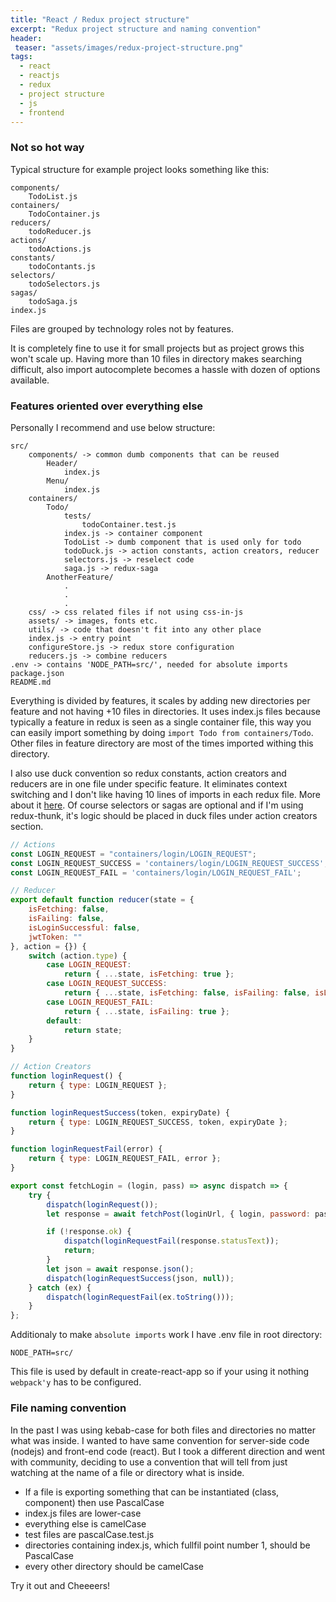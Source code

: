 ```yaml
---
title: "React / Redux project structure"
excerpt: "Redux project structure and naming convention"
header:
 teaser: "assets/images/redux-project-structure.png"
tags: 
  - react
  - reactjs
  - redux
  - project structure
  - js
  - frontend
--- 
```

### Not so hot way
Typical structure for example project looks something like this:

```
components/
    TodoList.js
containers/
    TodoContainer.js
reducers/
    todoReducer.js
actions/
    todoActions.js
constants/
    todoContants.js
selectors/
    todoSelectors.js
sagas/
    todoSaga.js
index.js
```
Files are grouped by technology roles not by features.

It is completely fine to use it for small projects but as project grows this won't scale up.
Having more than 10 files in directory makes searching difficult, also import autocomplete becomes a hassle with dozen of options available.

### Features oriented over everything else
Personally I recommend and use below structure:
```
src/
    components/ -> common dumb components that can be reused
        Header/
            index.js
        Menu/
            index.js
    containers/
        Todo/
            tests/
                todoContainer.test.js
            index.js -> container component 
            TodoList -> dumb component that is used only for todo
            todoDuck.js -> action constants, action creators, reducer
            selectors.js -> reselect code
            saga.js -> redux-saga
        AnotherFeature/
            .
            .
            .
    css/ -> css related files if not using css-in-js
    assets/ -> images, fonts etc.
    utils/ -> code that doesn't fit into any other place
    index.js -> entry point
    configureStore.js -> redux store configuration
    reducers.js -> combine reducers
.env -> contains 'NODE_PATH=src/', needed for absolute imports
package.json
README.md
```

Everything is divided by features, it scales by adding new directories per feature and not having +10 files in directories.
It uses index.js files because typically a feature in redux is seen as a single container file, this way you can easily import something by doing `import Todo from containers/Todo`. Other files in feature directory are most of the times imported withing this directory.

I also use duck convention so redux constants, action creators and reducers are in one file under specific feature.
It eliminates context switching and I don't like having 10 lines of imports in each redux file. 
More about it
[here](https://github.com/erikras/ducks-modular-redux/).
Of course selectors or sagas are optional and if I'm using redux-thunk,
it's logic should be placed in duck files under action creators section. 

```javascript
// Actions
const LOGIN_REQUEST = "containers/login/LOGIN_REQUEST";
const LOGIN_REQUEST_SUCCESS = 'containers/login/LOGIN_REQUEST_SUCCESS';
const LOGIN_REQUEST_FAIL = 'containers/login/LOGIN_REQUEST_FAIL';

// Reducer
export default function reducer(state = {
    isFetching: false,
    isFailing: false,
    isLoginSuccessful: false,
    jwtToken: ""
}, action = {}) {
    switch (action.type) {
        case LOGIN_REQUEST:
            return { ...state, isFetching: true };
        case LOGIN_REQUEST_SUCCESS:
            return { ...state, isFetching: false, isFailing: false, isLoginSuccessful: true, jwtToken: action.token.token };
        case LOGIN_REQUEST_FAIL:
            return { ...state, isFailing: true };
        default:
            return state;
    }
}

// Action Creators
function loginRequest() {
    return { type: LOGIN_REQUEST };
}

function loginRequestSuccess(token, expiryDate) {
    return { type: LOGIN_REQUEST_SUCCESS, token, expiryDate };
}

function loginRequestFail(error) {
    return { type: LOGIN_REQUEST_FAIL, error };
}

export const fetchLogin = (login, pass) => async dispatch => {
    try {
        dispatch(loginRequest());
        let response = await fetchPost(loginUrl, { login, password: pass });

        if (!response.ok) {
            dispatch(loginRequestFail(response.statusText));
            return;
        }
        let json = await response.json();
        dispatch(loginRequestSuccess(json, null));
    } catch (ex) {
        dispatch(loginRequestFail(ex.toString()));
    }
};
```
Additionaly to make `absolute imports` work I have .env file in root directory:
```
NODE_PATH=src/
```   
This file is used by default in create-react-app so if your using it nothing `webpack'y` has to be configured.

### File naming convention
In the past I was using kebab-case for both files and directories no matter what was inside. I wanted to have same convention for server-side code (nodejs) and front-end code (react). 
But I took a different direction and went with community, deciding to use a convention that will tell from just watching at the name of a file or directory what is inside.
- If a file is exporting something that can be instantiated (class, component) then use PascalCase
- index.js files are lower-case
- everything else is camelCase
- test files are pascalCase.test.js
- directories containing index.js, which fullfil point number 1, should be PascalCase
- every other directory should be camelCase

Try it out and Cheeeers!